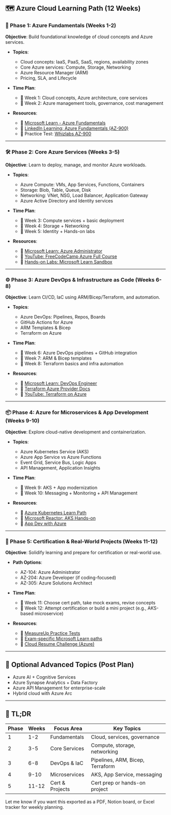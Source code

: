 ## 🗺️ Azure Cloud Learning Path (12 Weeks)

### **🔰 Phase 1: Azure Fundamentals (Weeks 1-2)**

**Objective**: Build foundational knowledge of cloud concepts and Azure services.

* **Topics**:

    * Cloud concepts: IaaS, PaaS, SaaS, regions, availability zones
    * Core Azure services: Compute, Storage, Networking
    * Azure Resource Manager (ARM)
    * Pricing, SLA, and Lifecycle

* **Time Plan**:

    * 📅 Week 1: Cloud concepts, Azure architecture, core services
    * 📅 Week 2: Azure management tools, governance, cost management

* **Resources**:

    * 📘 [Microsoft Learn - Azure Fundamentals](https://learn.microsoft.com/en-us/training/paths/azure-fundamentals/)
    * 🎥 [LinkedIn Learning: Azure Fundamentals (AZ-900)](https://www.linkedin.com/learning/microsoft-azure-fundamentals-az-900-cert-prep)
    * 📝 Practice Test: [Whizlabs AZ-900](https://www.whizlabs.com/microsoft-azure-certification/az-900/)

---

### **🛠️ Phase 2: Core Azure Services (Weeks 3-5)**

**Objective**: Learn to deploy, manage, and monitor Azure workloads.

* **Topics**:

    * Azure Compute: VMs, App Services, Functions, Containers
    * Storage: Blob, Table, Queue, Disk
    * Networking: VNet, NSG, Load Balancer, Application Gateway
    * Azure Active Directory and Identity services

* **Time Plan**:

    * 📅 Week 3: Compute services + basic deployment
    * 📅 Week 4: Storage + Networking
    * 📅 Week 5: Identity + Hands-on labs

* **Resources**:

    * 📘 [Microsoft Learn: Azure Administrator](https://learn.microsoft.com/en-us/training/paths/az-104-administrator/)
    * 🎥 [YouTube: FreeCodeCamp Azure Full Course](https://www.youtube.com/watch?v=izI2KEDYz9I)
    * 🧪 [Hands-on Labs: Microsoft Learn Sandbox](https://learn.microsoft.com/en-us/training/sandbox/)

---

### **⚙️ Phase 3: Azure DevOps & Infrastructure as Code (Weeks 6-8)**

**Objective**: Learn CI/CD, IaC using ARM/Bicep/Terraform, and automation.

* **Topics**:

    * Azure DevOps: Pipelines, Repos, Boards
    * GitHub Actions for Azure
    * ARM Templates & Bicep
    * Terraform on Azure

* **Time Plan**:

    * 📅 Week 6: Azure DevOps pipelines + GitHub integration
    * 📅 Week 7: ARM & Bicep templates
    * 📅 Week 8: Terraform basics and infra automation

* **Resources**:

    * 📘 [Microsoft Learn: DevOps Engineer](https://learn.microsoft.com/en-us/training/paths/devops-engineer/)
    * 📘 [Terraform Azure Provider Docs](https://registry.terraform.io/providers/hashicorp/azurerm/latest/docs)
    * 🎥 [YouTube: Terraform on Azure](https://www.youtube.com/watch?v=hkdgI7OjH0I)

---

### **📦 Phase 4: Azure for Microservices & App Development (Weeks 9-10)**

**Objective**: Explore cloud-native development and containerization.

* **Topics**:

    * Azure Kubernetes Service (AKS)
    * Azure App Service vs Azure Functions
    * Event Grid, Service Bus, Logic Apps
    * API Management, Application Insights

* **Time Plan**:

    * 📅 Week 9: AKS + App modernization
    * 📅 Week 10: Messaging + Monitoring + API Management

* **Resources**:

    * 📘 [Azure Kubernetes Learn Path](https://learn.microsoft.com/en-us/training/paths/aks-workshop/)
    * 🎥 [Microsoft Reactor: AKS Hands-on](https://developer.microsoft.com/en-us/reactor/)
    * 📘 [App Dev with Azure](https://learn.microsoft.com/en-us/training/paths/cloud-apps-with-azure/)

---

### **🎯 Phase 5: Certification & Real-World Projects (Weeks 11-12)**

**Objective**: Solidify learning and prepare for certification or real-world use.

* **Path Options**:

    * AZ-104: Azure Administrator
    * AZ-204: Azure Developer (if coding-focused)
    * AZ-305: Azure Solutions Architect

* **Time Plan**:

    * 📅 Week 11: Choose cert path, take mock exams, revise concepts
    * 📅 Week 12: Attempt certification or build a mini project (e.g., AKS-based microservice)

* **Resources**:

    * 📝 [MeasureUp Practice Tests](https://www.measureup.com/)
    * 📘 [Exam-specific Microsoft Learn paths](https://learn.microsoft.com/en-us/certifications/)
    * 🧪 [Cloud Resume Challenge (Azure)](https://cloudresumechallenge.dev/docs/the-challenge/azure/)

---

## 🧠 Optional Advanced Topics (Post Plan)

* Azure AI + Cognitive Services
* Azure Synapse Analytics + Data Factory
* Azure API Management for enterprise-scale
* Hybrid cloud with Azure Arc

---

## 📝 TL;DR

| Phase | Weeks | Focus Area      | Key Topics                       |
| ----- | ----- | --------------- | -------------------------------- |
| 1     | 1-2   | Fundamentals    | Cloud, services, governance      |
| 2     | 3-5   | Core Services   | Compute, storage, networking     |
| 3     | 6-8   | DevOps & IaC    | Pipelines, ARM, Bicep, Terraform |
| 4     | 9-10  | Microservices   | AKS, App Service, messaging      |
| 5     | 11-12 | Cert & Projects | Cert prep or hands-on project    |

Let me know if you want this exported as a PDF, Notion board, or Excel tracker for weekly planning.
